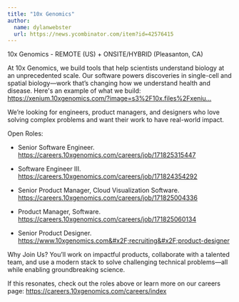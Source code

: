 ```yaml
---
title: "10x Genomics"
author:
  name: dylanwebster
  url: https://news.ycombinator.com/item?id=42576415
---
```

10x Genomics - REMOTE (US) + ONSITE&#x2F;HYBRID (Pleasanton, CA)

At 10x Genomics, we build tools that help scientists understand biology at an unprecedented scale. Our software powers discoveries in single-cell and spatial biology—work that’s changing how we understand health and disease. Here&#x27;s an example of what we build: <a href="https:&#x2F;&#x2F;xenium.10xgenomics.com&#x2F;?image=s3%2F10x.files%2Fxenium%2Fpreview%2FXenium_V1_humanLung_Cancer_FFPE%2Fexperiment.xenium&amp;zoom=0.026&amp;target=25050.06_9386.92&amp;z=11&amp;off=&amp;layers=cell~image&amp;mi_v=true&amp;ii_minmax=&amp;ii_colors=&amp;ii_gamma=&amp;nav=true&amp;axes=true&amp;feature=icon&amp;feature_psc=6&amp;feature_ps=circles&amp;ii_b=0&amp;ii_c=1&amp;ii_n=H%26E%20Image&amp;ii_o=1&amp;ii_p=s3%2F10x.files%2Fxenium%2Fpreview%2FXenium_V1_humanLung_Cancer_FFPE%2Fhe_image.ome.tif&amp;ii_t=QiCC%2B96Xcz%2FSkGaOnZ70PwC2DXXZ3lLA0pBmjp2e9L9CIIL73pdzP7q9LCiN2s9AAAAAAAAAAAAAAAAAAAAAAAAAAAAAAPA%2F&amp;ii_v=false&amp;ii_colormap=&amp;feature_off=377_541&amp;ii_on=0&amp;bin=10&amp;d_c=Viridis&amp;d_o=0.8&amp;cell_bt=cell&amp;cell_c=groups&amp;cell_g=0&amp;cell_o=0.5&amp;ct_c=Viridis&amp;ct_o=0.8&amp;cell_v=filled" rel="nofollow">https:&#x2F;&#x2F;xenium.10xgenomics.com&#x2F;?image=s3%2F10x.files%2Fxeniu...</a>

We’re looking for engineers, product managers, and designers who love solving complex problems and want their work to have real-world impact.

Open Roles:

- Senior Software Engineer. <a href="https:&#x2F;&#x2F;careers.10xgenomics.com&#x2F;careers&#x2F;job&#x2F;171825315447" rel="nofollow">https:&#x2F;&#x2F;careers.10xgenomics.com&#x2F;careers&#x2F;job&#x2F;171825315447</a>

- Software Engineer III. <a href="https:&#x2F;&#x2F;careers.10xgenomics.com&#x2F;careers&#x2F;job&#x2F;171824354292" rel="nofollow">https:&#x2F;&#x2F;careers.10xgenomics.com&#x2F;careers&#x2F;job&#x2F;171824354292</a>

- Senior Product Manager, Cloud Visualization Software. <a href="https:&#x2F;&#x2F;careers.10xgenomics.com&#x2F;careers&#x2F;job&#x2F;171825004336" rel="nofollow">https:&#x2F;&#x2F;careers.10xgenomics.com&#x2F;careers&#x2F;job&#x2F;171825004336</a>

- Product Manager, Software. <a href="https:&#x2F;&#x2F;careers.10xgenomics.com&#x2F;careers&#x2F;job&#x2F;171825060134" rel="nofollow">https:&#x2F;&#x2F;careers.10xgenomics.com&#x2F;careers&#x2F;job&#x2F;171825060134</a>

- Senior Product Designer. <a href="https:&#x2F;&#x2F;www.10xgenomics.com&#x2F;recruiting&#x2F;product-designer" rel="nofollow">https:&#x2F;&#x2F;www.10xgenomics.com&#x2F;recruiting&#x2F;product-designer</a>

Why Join Us?
You’ll work on impactful products, collaborate with a talented team, and use a modern stack to solve challenging technical problems—all while enabling groundbreaking science.

If this resonates, check out the roles above or learn more on our careers page: <a href="https:&#x2F;&#x2F;careers.10xgenomics.com&#x2F;careers&#x2F;index" rel="nofollow">https:&#x2F;&#x2F;careers.10xgenomics.com&#x2F;careers&#x2F;index</a>
<JobApplication />
